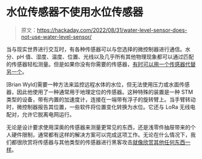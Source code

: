 # 水位传感器不使用水位传感器

> 原文：<https://hackaday.com/2022/08/31/water-level-sensor-does-not-use-water-level-sensor/>

当与现实世界进行交互时，有各种传感器可以与您选择的微控制器进行通信。水分、pH 值、湿度、温度、位置、光线以及几乎所有其他物理现象都可以通过匹配的传感器轻松测量。但是如果你没有你需要的传感器，[有时可以用一个传感器代替另一个](https://hackaday.io/project/186862-water-level-lora-sensor)。

[Brian Wyld]需要一种方法来监控远程水体的水位，但无法使用压力或水面传感器，因此他使用了一种通常用于地理定位的传感器。这种特殊的装置是一种 STM 类型的设备，带有内置的加速度计，连接在一端带有浮子的旋转臂上。当手臂转动时，微控制器报告其位置，一些软件将位置变化转换为水位。它还与 LoRa 无线电配对，允许它脱离电网运行。

无论是设计要求使用深奥的传感器来测量更常见的东西，还是浅零件抽屉带来的个人硬件限制，通常都有这样的解决方案可以完成这项工作。无论在什么情况下，我们都很欣赏将传感器与其他类型的传感器进行黑客攻击[就像欣赏其他任何东西一样](https://hackaday.com/2017/07/26/measuring-air-flow-with-ultrasonic-sensors/)。
